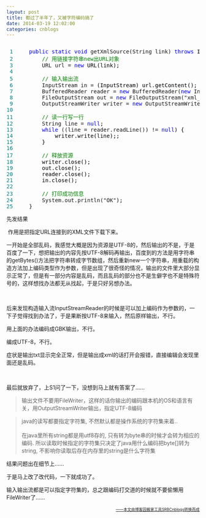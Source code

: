 ```yaml
---
layout: post
title: 都过了半年了，又被字符编码搞了
date: 2014-03-19 12:02:00
categories: cnblogs
---
```


<div class="cnblogs_code" onclick="cnblogs_code_show('32294280-5027-4d68-82df-3bc81cbb581a')"><img id="code_img_closed_32294280-5027-4d68-82df-3bc81cbb581a" class="code_img_closed" src="http://images.cnblogs.com/OutliningIndicators/ContractedBlock.gif" alt="" /><img id="code_img_opened_32294280-5027-4d68-82df-3bc81cbb581a" class="code_img_opened" style="display: none;" onclick="cnblogs_code_hide('32294280-5027-4d68-82df-3bc81cbb581a',event)" src="http://images.cnblogs.com/OutliningIndicators/ExpandedBlockStart.gif" alt="" />
<div id="cnblogs_code_open_32294280-5027-4d68-82df-3bc81cbb581a" class="cnblogs_code_hide">
<pre><span style="color: #008080;"> 1</span>     <span style="color: #0000ff;">public</span> <span style="color: #0000ff;">static</span> <span style="color: #0000ff;">void</span> getXmlSource(String link) <span style="color: #0000ff;">throws</span><span style="color: #000000;"> IOException {
</span><span style="color: #008080;"> 2</span>         <span style="color: #008000;">//</span><span style="color: #008000;"> 用链接字符串new出URL对象</span>
<span style="color: #008080;"> 3</span>         URL url = <span style="color: #0000ff;">new</span><span style="color: #000000;"> URL(link);
</span><span style="color: #008080;"> 4</span> 
<span style="color: #008080;"> 5</span>         <span style="color: #008000;">//</span><span style="color: #008000;"> 输入输出流</span>
<span style="color: #008080;"> 6</span>         InputStream in =<span style="color: #000000;"> (InputStream) url.getContent();
</span><span style="color: #008080;"> 7</span>         BufferedReader reader = <span style="color: #0000ff;">new</span> BufferedReader(<span style="color: #0000ff;">new</span> InputStreamReader(in, "UTF-8"<span style="color: #000000;">));
</span><span style="color: #008080;"> 8</span>         FileOutputStream out = <span style="color: #0000ff;">new</span> FileOutputStream("xml_resource.xml"<span style="color: #000000;">);
</span><span style="color: #008080;"> 9</span>         OutputStreamWriter writer = <span style="color: #0000ff;">new</span> OutputStreamWriter(out, "UTF-8"<span style="color: #000000;">);
</span><span style="color: #008080;">10</span> 
<span style="color: #008080;">11</span>         <span style="color: #008000;">//</span><span style="color: #008000;"> 读一行写一行</span>
<span style="color: #008080;">12</span>         String line = <span style="color: #0000ff;">null</span><span style="color: #000000;">;
</span><span style="color: #008080;">13</span>         <span style="color: #0000ff;">while</span> ((line = reader.readLine()) != <span style="color: #0000ff;">null</span><span style="color: #000000;">) {
</span><span style="color: #008080;">14</span> <span style="color: #000000;">            writer.write(line);;
</span><span style="color: #008080;">15</span> <span style="color: #000000;">        }
</span><span style="color: #008080;">16</span> 
<span style="color: #008080;">17</span>         <span style="color: #008000;">//</span><span style="color: #008000;"> 释放资源</span>
<span style="color: #008080;">18</span> <span style="color: #000000;">        writer.close();
</span><span style="color: #008080;">19</span> <span style="color: #000000;">        out.close();
</span><span style="color: #008080;">20</span> <span style="color: #000000;">        reader.close();
</span><span style="color: #008080;">21</span> <span style="color: #000000;">        in.close();
</span><span style="color: #008080;">22</span> 
<span style="color: #008080;">23</span>         <span style="color: #008000;">//</span><span style="color: #008000;"> 打印成功信息</span>
<span style="color: #008080;">24</span>         System.out.println("OK"<span style="color: #000000;">);
</span><span style="color: #008080;">25</span>     }</pre>
</div>
<span class="cnblogs_code_collapse">先发结果</span></div>
<p>&nbsp;作用是把指定URL连接到的XML文件下载下来。</p>
<p>一开始是全部乱码，我感觉大概是因为资源是UTF-8的，然后输出的不是，于是百度了一下，想把输出的内容先按UTF-8解码再输出，百度到的方法是用字符串的getBytes()方法把字符串转成字节数组，然后重新new一个字符串，用重载的构造方法加上编码类型作为参数，但是出现了很奇怪的情况，输出的文件里大部分显示正常了，但是有一部分内容是乱码，而且乱码的部分也不是生僻字也不是特殊符号的，这样想找办法都无从找起，于是只好另想办法。</p>
<p>&nbsp;</p>
<p>后来发现构造输入流InputStreamReader的时候是可以加上编码作为参数的，一下子觉得找到办法了，于是果断按UTF-8来输入，然后原样输出，不行。</p>
<p>用上面的办法编码成GBK输出，不行。</p>
<p>编成UTF-8，不行。</p>
<p>症状是输出txt显示完全正常，但是输出成xml的话打开会报错，直接编辑会发现里面还是乱码。</p>
<p>&nbsp;</p>
<p>最后就放弃了，上S1问了一下，没想到马上就有答案了&hellip;&hellip;</p>
<blockquote>
<p>输出文件不要用FileWriter，这样的话你输出的编码跟本机的OS和语言有关，用OutputStreamWriter输出，指定UTF-8编码</p>
</blockquote>
<blockquote>
<p>java的读写都要指定字符集, 不然默认都是操作系统的字符集来着.. <br /><br />
在java里所有string都是用utf8存的, 只有转为byte串的时候才会转为相应的编码. 所以读取时候指定的字符集只决定了java用什么编码把byte[]转为string, 不影响你读取后存在内存里的string是什么字符集</p>
</blockquote>
<p>结果问题出在细节上&hellip;&hellip;</p>
<p>于是马上改了改代码，一下就成功了。</p>
<p>输入输出流都是可以指定字符集的，总之跟编码打交道的时候就不要偷懒用FileWriter了&hellip;&hellip;</p>

<div align=right><a href="https://github.com/mlxy"><font size=1>——本文由博客园搬家工具SRBCnblogs转换而成</font></a></div>